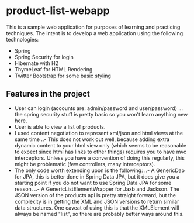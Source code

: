 # product-list-webapp #

This is a sample web application for purposes of learning and practicing 
techniques. The intent is to develop a web application using the following
technologies:

* Spring
* Spring Security for login
* Hibernate with H2
* ThymeLeaf for HTML Rendering
* Twitter Bootstrap for some basic styling

## Features in the project ##

* User can login (accounts are: admin/password and user/password) ... the spring security stuff is pretty basic
so you won't learn anything new here.
* User is able to view a list of products.
* I used content negotiation to represent xml/json and html views at the same time
..- This does not work out well, because adding extra dynamic content to your html view only (which seems to be
reasonable to expect since html has links to other things) requires you to have mvc interceptors. Unless you have
a convention of doing this regularly, this might be problematic (few controllers, many interceptors).
* The only code worth extending upon is the following:
..- A GenericDao for JPA, this is better done in Spring Data JPA, but it does give you a starting point if you
do not want to use Spring Data JPA for some reason.
..- A GenericListElementWrapper for Jaxb and Jackson. The JSON version of the products api is pretty straight forward,
but the complexity is in getting the XML and JSON versions to return similar data structures. One caveat of using this
is that the XMLElement will always be named "list", so there are probably better ways around this.






